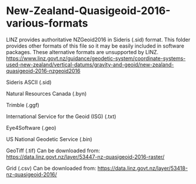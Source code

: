 # New-Zealand-Quasigeoid-2016-various-formats
LINZ provides authoritative NZGeoid2016 in Sideris (.sid) format. This folder provides other formats of this file so it may be easily included in software packages. These alternative formats are unsupported by LINZ. https://www.linz.govt.nz/guidance/geodetic-system/coordinate-systems-used-new-zealand/vertical-datums/gravity-and-geoid/new-zealand-quasigeoid-2016-nzgeoid2016

Sideris ASCII (.sid)

Natural Resources Canada (.byn)

Trimble (.ggf)

International Service for the Geoid (ISG) (.txt)

Eye4Software (.geo)

US National Geodetic Service (.bin)

GeoTiff (.tif) Can be downloaded from: https://data.linz.govt.nz/layer/53447-nz-quasigeoid-2016-raster/

Grid (.csv) Can be downloaded from:  https://data.linz.govt.nz/layer/53418-nz-quasigeoid-2016/
